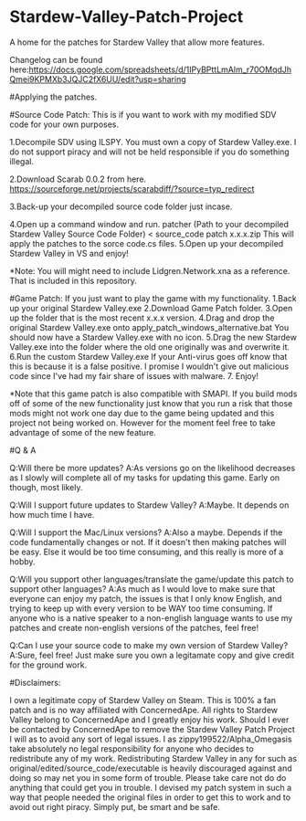# Stardew-Valley-Patch-Project
A home for the patches for Stardew Valley that allow more features.

Changelog can be found here:https://docs.google.com/spreadsheets/d/1IPyBPttLmAlm_r70OMqdJhQmei9KPMXb3JQJC2fX6UU/edit?usp=sharing

#Applying the patches.

#Source Code Patch: This is if you want to work with my modified SDV code for your own purposes.

1.Decompile SDV using ILSPY. You must own a copy of Stardew Valley.exe. I do not support piracy and will not be held responsible if you do something illegal.

2.Download Scarab 0.0.2 from here. https://sourceforge.net/projects/scarabdiff/?source=typ_redirect

3.Back-up your decompiled source code folder just incase.

4.Open up a command window and run.
      patcher (Path to your decompiled Stardew Valley Source Code Folder) < source_code patch x.x.x.zip
  This will apply the patches to the sorce code.cs files.
5.Open up your decompiled Stardew Valley in VS and enjoy!

*Note: You will might need to include Lidgren.Network.xna as a reference. That is included in this repository.

#Game Patch: If you just want to play the game with my functionality.
1.Back up your original Stardew Valley.exe
2.Download Game Patch folder.
3.Open up the folder that is the most recent x.x.x version.
4.Drag and drop the original Stardew Valley.exe onto apply_patch_windows_alternative.bat
  You should now have a Stardew Valley.exe with no icon.
5.Drag the new Stardew Valley.exe into the folder where the old one originally was and overwrite it.
6.Run the custom Stardew Valley.exe If your Anti-virus goes off know that this is because it is a false positive. I promise I wouldn't give out malicious code since I've had my fair share of issues with malware.
7. Enjoy!

*Note that this game patch is also compatible with SMAPI. If you build mods off of some of the new functionality just know that you run a risk that those mods might not work one day due to the game being updated and this project not being worked on. However for the moment feel free to take advantage of some of the new feature.


#Q & A

Q:Will there be more updates?
A:As versions go on the likelihood decreases as I slowly will complete all of my tasks for updating this game. Early on though, most likely.

Q:Will I support future updates to Stardew Valley?
A:Maybe. It depends on how much time I have.

Q:Will I support the Mac/Linux versions?
A:Also a maybe. Depends if the code fundamentally changes or not. If it doesn't then making patches will be easy. Else it would be too time consuming, and this really is more of a hobby.

Q:Will you support other languages/translate the game/update this patch to support other languages?
A:As much as I would love to make sure that everyone can enjoy my patch, the issues is that I only know English, and trying to keep up with every version to be WAY too time consuming. If anyone who is a native speaker to a non-english language wants to use my patches and create non-english versions of the patches, feel free!

Q:Can I use your source code to make my own version of Stardew Valley?
A:Sure, feel free! Just make sure you own a legitamate copy and give credit for the ground work.



#Disclaimers:

I own a legitimate copy of Stardew Valley on Steam. This is 100% a fan patch and is no way affiliated with ConcernedApe. All rights to Stardew Valley belong to ConcernedApe and I greatly enjoy his work. Should I ever be contacted by ConcernedApe to remove the Stardew Valley Patch Project I will as to avoid any sort of legal issues.
I as zippy199522/Alpha_Omegasis take absolutely no legal responsibility for anyone who decides to redistribute any of my work. Redistributing Stardew Valley in any for such as original/edited/source_code/executable is heavily discouraged against and doing so may net you in some form of trouble. Please take care not do do anything that could get you in trouble. I devised my patch system in such a way that people needed the original files in order to get this to work and to avoid out right piracy. Simply put, be smart and be safe. 
